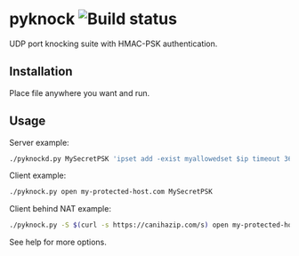 pyknock ![Build status](https://api.travis-ci.org/Snawoot/pyknock.svg?branch=master)
=======

UDP port knocking suite with HMAC-PSK authentication.

## Installation

Place file anywhere you want and run.

## Usage

Server example:

```bash
./pyknockd.py MySecretPSK 'ipset add -exist myallowedset $ip timeout 3600' 'ipset del -exist myallowedset $ip'
```

Client example:

```bash
./pyknock.py open my-protected-host.com MySecretPSK
```

Client behind NAT example:

```bash
./pyknock.py -S $(curl -s https://canihazip.com/s) open my-protected-host.com MySecretPSK
```

See help for more options.

